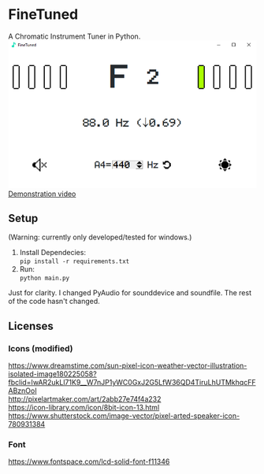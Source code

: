 # FineTuned
A Chromatic Instrument Tuner in Python.  
![alt text](https://github.com/VangelisDimi/FineTuned/blob/main/Assets/readme/screenshot.png)  
[Demonstration video](https://www.youtube.com/watch?v=G7uHoLJ0PPk)

## Setup
(Warning: currently only developed/tested for windows.)  
1. Install Dependecies:  
`pip install -r requirements.txt`
2. Run:  
`python main.py`

Just for clarity. I changed PyAudio for sounddevice and soundfile.
The rest of the code hasn't changed.

## Licenses
### Icons (modified)
https://www.dreamstime.com/sun-pixel-icon-weather-vector-illustration-isolated-image180225058?fbclid=IwAR2ukLl71K9__W7nJP1yWC0GxJ2G5LfW36QD4TiruLhUTMkhqcFFABznOoI  
http://pixelartmaker.com/art/2abb27e74f4a232  
https://icon-library.com/icon/8bit-icon-13.html  
https://www.shutterstock.com/image-vector/pixel-arted-speaker-icon-780931384
### Font
https://www.fontspace.com/lcd-solid-font-f11346